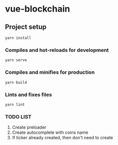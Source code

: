 # vue-blockchain

## Project setup
```
yarn install
```

### Compiles and hot-reloads for development
```
yarn serve
```

### Compiles and minifies for production
```
yarn build
```

### Lints and fixes files
```
yarn lint
```

### TODO LIST
1) Create preloader
2) Create autocomplete with coins name
3) If ticker already created, then don't need to create

